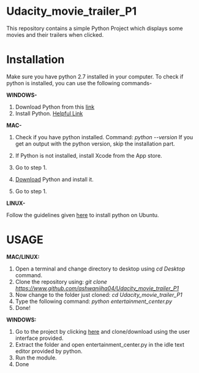 # Udacity_movie_trailer_P1
This repository contains a simple Python Project which displays some movies and their trailers when clicked.

# Installation
Make sure you have python 2.7 installed in your computer.
To check if python is installed, you can use the following commands-  

**WINDOWS-** 
 1) Download Python from this [link](https://www.python.org/download/releases/2.7/)
 2) Install Python. [Helpful Link](https://www.howtogeek.com/197947/how-to-install-python-on-windows/)
 
**MAC-**
 1) Check if you have python installed.
    Command: _python --version_
    If you get an output with the python version, skip the installation part.
 
 2) If Python is not installed, install Xcode from the App store.
 3) Go to step 1.
 4) [Download](https://www.python.org/downloads/mac-osx/) Python and install it.
 5) Go to step 1.
 
**LINUX-**

 Follow the guidelines given [here](https://askubuntu.com/questions/101591/how-do-i-install-the-latest-python-2-7-x-or-3-x-on-ubuntu) to install python on Ubuntu.

# USAGE
**MAC/LINUX:**
 1) Open a terminal and change directory to desktop using _cd Desktop_ command.
 2) Clone the repository using: _git clone https://www.github.com/ashwanijha04/Udacity_movie_trailer_P1_
 3) Now change to the folder just cloned: _cd Udacity_movie_trailer_P1_
 3) Type the following command: _python entertainment_center.py_
 4) Done!
 
 **WINDOWS:**
  1) Go to the project by clicking [here](https://www.github.com/ashwanijha04/Udacity_movie_trailer_P1) and clone/download using the user interface provided.
  2) Extract the folder and open entertainment_center.py in the idle text editor provided by python.
  3) Run the module.
  4) Done
